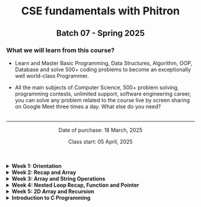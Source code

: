 <h1 align="center">CSE fundamentals with Phitron</h1>
<h2 align="center">Batch 07 - Spring 2025</h2>

### What we will learn from this course?
- Learn and Master Basic Programming, Data Structures, Algorithm, OOP, Database and solve 500+ coding problems to become an exceptionally well world-class Programmer.

- All the main subjects of Computer Science, 500+ problem solving, programming contests, unlimited support, software engineering career, you can solve any problem related to the course live by screen sharing on Google Meet three times a day. What else do you need?
<br><br>
<hr>

<p align="center">Date of purchase: 18 March, 2025</p>
<p align="center">Class start: 05 April, 2025</p>
<br><br>

<details>
    <summary>
        <strong>Week 1: Orientation</strong>
    </summary>

- Module -1: Welcome Module
- Module 0: Orientation and Setup
- Module 1: Basic Syntax, Variables and Data Types
- Module 2: Operators, Conditional Statements
- Module 3: Loop
- Module 3.5: Practice Day
- Module 4: Assignment 01
</details>

<details>
    <summary>
        <strong>Week 2: Recap and Array</strong>
    </summary>

- Module 5: Problem solving with Conditional Statements
- Module 6: Problem solving with Loop
- Module 6.5: Practice Day 01
- Module 7: Array
- Module 7.5: Practice Day 02
- Module 8: Assignment 02
</details>

<details>
    <summary>
        <strong>Week 3: Array and String Operations</strong>
    </summary>

- Module 9: Array Operations
- Module 10: String
- Module 10.5: Practice Day 01
- Module 11: String Operations
- Module 11.5: Practice Day 02
- Module 12: Mid Term Exam
</details>

<details>
    <summary>
        <strong>Week 4: Nested Loop Recap, Function and Pointer</strong>
    </summary>

- Module 13: Nested Loop and pattern
- Module 14: Function
- Module 14.5: Practice Day 01
- Module 15: Pointer
- Module 15.5: Practice Day 02
- Module 16: Assignment 03
</details>

<details>
    <summary>
        <strong>Week 5: 2D Array and Recursion</strong>
    </summary>

- Module 17: Recursion
- Module 18: 2D Array
- Module 18.5: Practice Day 01
- Module 19: Problem solving with 2D Array and Recursion
- Module 19.5: Practice Day 02
- Module 20: Final Exam
</details>


<details>
    <summary>
        <strong>Introduction to C Programming</strong>
    </summary>
    <details>
        <summary>
            <strong>Week 1: Orientation</strong>
        </summary>
        <ul>
            <li>Module -1: Welcome Module</li>
        </ul>
        <p>Module -1: Welcome Module</p>
        <p>Module 0: Orientation and Setup</p>
        <p>Module 1: Basic Syntax, Variables and Data Types</p>
        <p>Module 2: Operators, Conditional Statements</p>
        <p>Module 3: Loop</p>
        <p>Module 3.5: Practice Day</p>
        <p>Module 4: Assignment 01</p>
    </details>
</details>